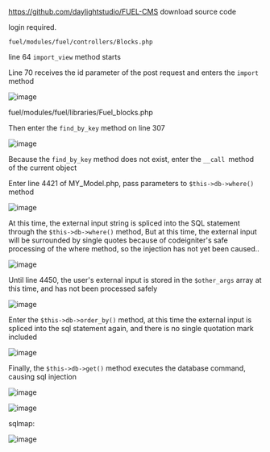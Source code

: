 https://github.com/daylightstudio/FUEL-CMS
download source code

login required.

`fuel/modules/fuel/controllers/Blocks.php`

line 64  `import_view` method starts

Line 70 receives the id parameter of the post request and enters the `import` method

![image](https://github.com/bcvgh/fuel-cms-sqlinjection/assets/56790427/7338b901-b9d0-465e-9e31-e2520dad1a87)

fuel/modules/fuel/libraries/Fuel_blocks.php

Then enter the `find_by_key` method on line 307

![image](https://github.com/bcvgh/fuel-cms-sqlinjection/assets/56790427/3ec8b7ad-7117-4d1c-bf18-24243fed7c36)

Because the `find_by_key` method does not exist, enter the `__call `method of the current object


Enter line 4421 of MY_Model.php, pass parameters to `$this->db->where()` method

![image](https://github.com/bcvgh/fuel-cms-sqlinjection/assets/56790427/8400c273-d6ae-479a-a4e8-154eb907d316)

At this time, the external input string is spliced into the SQL statement through the `$this->db->where()` method, 
But at this time, the external input will be surrounded by single quotes because of codeigniter's safe processing of the where method, so the injection has not yet been caused..

![image](https://github.com/bcvgh/fuel-cms-sqlinjection/assets/56790427/aee8ea06-c1cb-48eb-80f2-7e6172681ec4)

Until line 4450, the user's external input is stored in the `$other_args` array at this time, and has not been processed safely

![image](https://github.com/bcvgh/fuel-cms-sqlinjection/assets/56790427/840de685-5b5d-47ed-ade6-b44ca1dd5beb)

Enter the `$this->db->order_by()` method, at this time the external input is spliced into the sql statement again, and there is no single quotation mark included

![image](https://github.com/bcvgh/fuel-cms-sqlinjection/assets/56790427/918184c0-54b9-4689-b178-5f0a98f21ee3)

Finally, the `$this->db->get()` method executes the database command, causing sql injection

![image](https://github.com/bcvgh/fuel-cms-sqlinjection/assets/56790427/12f850ef-0e88-4421-9f78-6d56c1dd652a)

![image](https://github.com/bcvgh/fuel-cms-sqlinjection/assets/56790427/f034f59d-10fe-49ec-adef-dbea7170b8a8)

sqlmap:

![image](https://github.com/bcvgh/fuel-cms-sqlinjection/assets/56790427/555f972a-a32e-47c9-a6fe-b2030028cf45)
